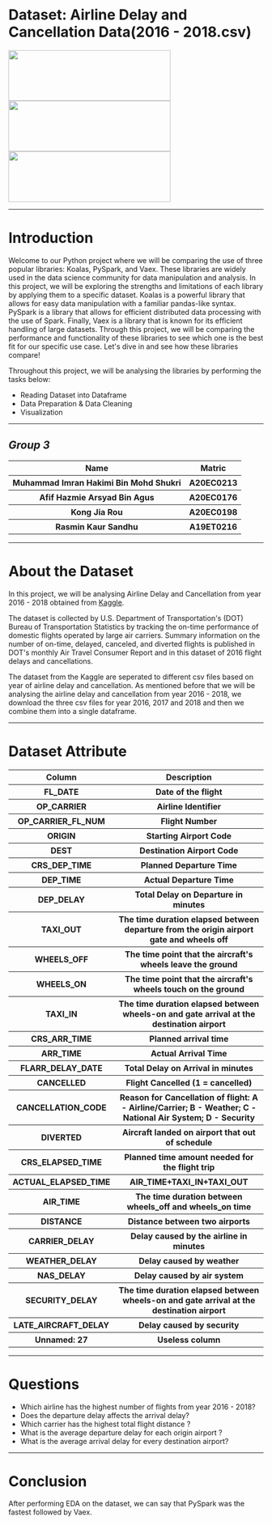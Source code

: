 # **Dataset: Airline Delay and Cancellation Data(2016 - 2018.csv)**
<img src="https://github.com/drshahizan/Python-big-data/blob/main/Project/BigMac/vaex.png"  width="320" height="100"><img src="https://github.com/drshahizan/Python-big-data/blob/main/Project/BigMac/koalas.png" width="320" height="100"><img src="https://github.com/drshahizan/Python-big-data/blob/main/Project/BigMac/Pyspark.png" width="320" height="100">

---
# **Introduction**
Welcome to our Python project where we will be comparing the use of three popular libraries: Koalas, PySpark, and Vaex. These libraries are widely used in the data science community for data manipulation and analysis. In this project, we will be exploring the strengths and limitations of each library by applying them to a specific dataset. Koalas is a powerful library that allows for easy data manipulation with a familiar pandas-like syntax. PySpark is a library that allows for efficient distributed data processing with the use of Spark. Finally, Vaex is a library that is known for its efficient handling of large datasets. Through this project, we will be comparing the performance and functionality of these libraries to see which one is the best fit for our specific use case. Let's dive in and see how these libraries compare!

Throughout this project, we will be analysing the libraries by performing the tasks below:
* Reading Dataset into Dataframe
* Data Preparation & Data Cleaning
* Visualization

---
## _Group 3_
<table>
  <tr>
    <th>Name</th>
    <th>Matric</th>
  </tr>
  <tr>
    <th>Muhammad Imran Hakimi Bin Mohd Shukri </th>
    <th>A20EC0213</th>
  </tr>
  <tr>
    <th>Afif Hazmie Arsyad Bin Agus</th>
    <th>A20EC0176</th>
  </tr>
    <tr>
    <th>Kong Jia Rou</th>
    <th>A20EC0198</th>
  </tr>
    <tr>
    <th>Rasmin Kaur Sandhu</th>
    <th>A19ET0216</th>
  </tr>
</table>

---
# **About the Dataset** 

In this project, we will be analysing Airline Delay and Cancellation from year 2016 - 2018 obtained from [Kaggle](https://www.kaggle.com/datasets/yuanyuwendymu/airline-delay-and-cancellation-data-2009-2018?select=2018.csv). 

The dataset is collected by U.S. Department of Transportation's (DOT) Bureau of Transportation Statistics by tracking the on-time performance of domestic flights operated by large air carriers. Summary information on the number of on-time, delayed, canceled, and diverted flights is published in DOT's monthly Air Travel Consumer Report and in this dataset of 2016 flight delays and cancellations.

The dataset from the Kaggle are seperated to different csv files based on year of airline delay and cancellation. As mentioned before that we will be analysing the airline delay and cancellation from year 2016 - 2018, we download the three csv files for year 2016, 2017 and 2018 and then we combine them into a single dataframe.

---
# Dataset Attribute

<table>
  <tr>
    <th>Column</th>
    <th>Description</th>
  </tr>
  <tr>
    <th>FL_DATE</th>
    <th>Date of the flight</th>
  </tr>
    <tr>
    <th>OP_CARRIER</th>
    <th>Airline Identifier</th>
  </tr>
    <tr>
    <th>OP_CARRIER_FL_NUM</th>
    <th>Flight Number</th>
  </tr>
    <tr>
    <th>ORIGIN</th>
    <th>Starting Airport Code</th>
  </tr>
    <tr>
    <th>DEST</th>
    <th>Destination Airport Code</th>
  </tr>
    <tr>
    <th>CRS_DEP_TIME</th>
    <th>Planned Departure Time</th>
  </tr>
    <tr>
    <th>DEP_TIME</th>
    <th>Actual Departure Time</th>
  </tr>
    <tr>
    <th>DEP_DELAY</th>
    <th>Total Delay on Departure in minutes</th>
  </tr>
    <tr>
    <th>TAXI_OUT</th>
    <th>The time duration elapsed between departure from the origin airport gate and wheels off</th>
  </tr>
    <tr>
    <th>WHEELS_OFF</th>
    <th>The time point that the aircraft's wheels leave the ground</th>
  </tr>
    <tr>
    <th>WHEELS_ON</th>
    <th>The time point that the aircraft's wheels touch on the ground</th>
  </tr>
    <tr>
    <th>TAXI_IN</th>
    <th>The time duration elapsed between wheels-on and gate arrival at the destination airport</th>
  </tr>
    <tr>
    <th>CRS_ARR_TIME</th>
    <th>Planned arrival time</th>
  </tr>
    <tr>
    <th>ARR_TIME</th>
    <th>Actual Arrival Time</th>
  </tr>
    <tr>
    <th>FLARR_DELAY_DATE</th>
    <th>Total Delay on Arrival in minutes</th>
  </tr>
    <tr>
    <th>CANCELLED</th>
    <th>Flight Cancelled (1 = cancelled)</th>
  </tr>
    <tr>
    <th>CANCELLATION_CODE</th>
    <th>Reason for Cancellation of flight: A - Airline/Carrier; B - Weather; C - National Air System; D - Security</th>
  </tr>
    <tr>
    <th>DIVERTED</th>
    <th>Aircraft landed on airport that out of schedule</th>
  </tr>
    <tr>
    <th>CRS_ELAPSED_TIME</th>
    <th>Planned time amount needed for the flight trip</th>
  </tr>
    <tr>
    <th>ACTUAL_ELAPSED_TIME</th>
    <th>AIR_TIME+TAXI_IN+TAXI_OUT</th>
  </tr>
    <tr>
    <th>AIR_TIME</th>
    <th>The time duration between wheels_off and wheels_on time</th>
  </tr>
    <tr>
    <th>DISTANCE</th>
    <th>Distance between two airports</th>
  </tr>
    <tr>
    <th>CARRIER_DELAY</th>
    <th>Delay caused by the airline in minutes</th>
  </tr>
    <tr>
    <th>WEATHER_DELAY</th>
    <th>Delay caused by weather</th>
  </tr>
    <tr>
    <th>NAS_DELAY</th>
    <th>Delay caused by air system</th>
  </tr>
    <tr>
    <th>SECURITY_DELAY</th>
    <th>The time duration elapsed between wheels-on and gate arrival at the destination airport</th>
  </tr>
    <tr>
    <th>LATE_AIRCRAFT_DELAY</th>
    <th>Delay caused by security</th>
  </tr>
    <tr>
    <th>Unnamed: 27</th>
    <th>Useless column</th>
  </tr>
  
</table>

---
# Questions

* Which airline has the highest number of flights from year 2016 - 2018?
* Does the departure delay affects the arrival delay?
* Which carrier has the highest total flight distance ?
* What is the average departure delay for each origin airport ?
* What is the average arrival delay for every destination airport?

---
# Conclusion
After performing EDA on the dataset, we can say that PySpark was the fastest followed by Vaex. 
